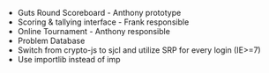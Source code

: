 * Guts Round Scoreboard - Anthony prototype
* Scoring & tallying interface - Frank responsible
* Online Tournament - Anthony responsible
* Problem Database
* Switch from crypto-js to sjcl and utilize SRP for every login (IE>=7)
* Use importlib instead of imp
